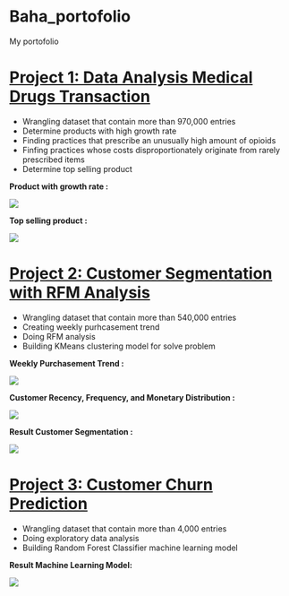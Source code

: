 # Baha_portofolio
My portofolio

# [Project 1: Data Analysis Medical Drugs Transaction](https://github.com/bahategar/WQU-Applied-DS1-dw-project-based)
* Wrangling dataset that contain more than 970,000 entries
* Determine products with high growth rate
* Finding practices that prescribe an unusually high amount of opioids
* Finfing practices whose costs disproportionately originate from rarely prescribed items
* Determine top selling product

**Product with growth rate :**

<img src="https://github.com/bahategar/Baha_portofolio/blob/main/images/P1-fig1.png?raw=true">

**Top selling product :**

<img src="https://github.com/bahategar/Baha_portofolio/blob/main/images/P1-fig2.png?raw=true">



# [Project 2: Customer Segmentation with RFM Analysis](https://github.com/bahategar/DigitalSkola-RFMAnalysis-OnlineRetail-)
* Wrangling dataset that contain more than 540,000 entries
* Creating weekly purhcasement trend
* Doing RFM analysis
* Building KMeans clustering model for solve problem

**Weekly Purchasement Trend :**

<img src="https://github.com/bahategar/Baha_portofolio/blob/main/images/P2-fig1.png?raw=true">

**Customer Recency, Frequency, and Monetary Distribution :**

<img src="https://github.com/bahategar/Baha_portofolio/blob/main/images/P2-fig6.png?raw=true">

**Result Customer Segmentation :**

<img src="https://github.com/bahategar/Baha_portofolio/blob/main/images/P2-fig5.png?raw=true">


# [Project 3: Customer Churn Prediction](https://github.com/bahategar/DigitalSkola-Churn-Data-Prediction-2020)
* Wrangling dataset that contain more than 4,000 entries
* Doing exploratory data analysis
* Building Random Forest Classifier machine learning model

**Result Machine Learning Model:**

<img src="https://github.com/bahategar/Baha_portofolio/blob/main/images/P3-fig2.png?raw=true">
